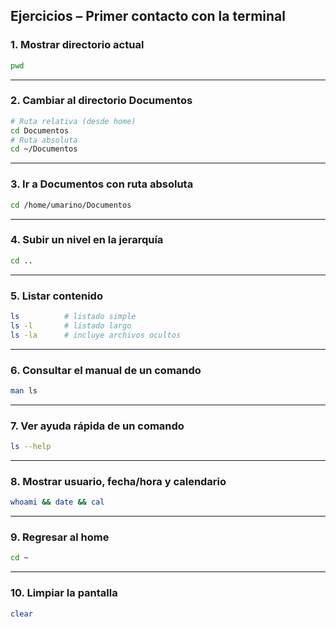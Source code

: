 ## Ejercicios – Primer contacto con la terminal

### 1. Mostrar directorio actual

```bash
pwd
```

---

### 2. Cambiar al directorio Documentos

```bash
# Ruta relativa (desde home)
cd Documentos
# Ruta absoluta
cd ~/Documentos
```

---

### 3. Ir a Documentos con ruta absoluta

```bash
cd /home/umarino/Documentos
```

---

### 4. Subir un nivel en la jerarquía

```bash
cd ..
```

---

### 5. Listar contenido

```bash
ls          # listado simple
ls -l       # listado largo
ls -la      # incluye archivos ocultos
```

---

### 6. Consultar el manual de un comando

```bash
man ls
```

---

### 7. Ver ayuda rápida de un comando

```bash
ls --help
```

---

### 8. Mostrar usuario, fecha/hora y calendario

```bash
whoami && date && cal
```

---

### 9. Regresar al home

```bash
cd ~
```

---

### 10. Limpiar la pantalla

```bash
clear
```


